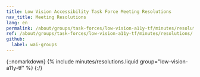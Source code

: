 ```yaml
---
title: Low Vision Accessibility Task Force Meeting Resolutions
nav_title: Meeting Resolutions
lang: en
permalink: /about/groups/task-forces/low-vision-a11y-tf/minutes/resolutions/
ref: /about/groups/task-forces/low-vision-a11y-tf/minutes/resolutions/
github:
  label: wai-groups
---
```


{::nomarkdown}
{% include minutes/resolutions.liquid group="low-vision-a11y-tf" %}
{:/}